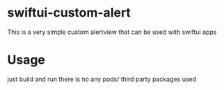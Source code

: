 # swiftui-custom-alert

This is a very simple custom alertview that can be used with swiftui apps

# Usage

just build and run there is no any pods/ third party packages used
